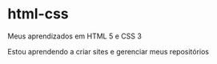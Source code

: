 # html-css
 Meus aprendizados em HTML 5 e CSS 3

 Estou aprendendo a criar sites e gerenciar meus repositórios
